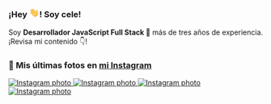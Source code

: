 <h3>¡Hey <img src="https://raw.githubusercontent.com/ABSphreak/ABSphreak/master/gifs/Hi.gif" width="20px" decondig="async">! Soy cele!</h3>

<p>Soy <strong>Desarrollador JavaScript Full Stack 🚀</strong> más de tres años de experiencia.<br />¡Revisa mi contenido 👇!</p>

### 📸 Mis últimas fotos en [mi Instagram](https://instagram.com/cele)


<a href='https://instagram.com/p/C1UpuSGLQiG' target='_blank'>
  <img width='20%' src='https://instagram.fcwl1-1.fna.fbcdn.net/v/t51.29350-15/412513918_1325803934584302_4400498733289087214_n.jpg?stp=dst-jpg_e15&_nc_ht=instagram.fcwl1-1.fna.fbcdn.net&_nc_cat=106&_nc_ohc=2unVxlt0eWwAX9mkV1_&edm=APU89FABAAAA&ccb=7-5&oh=00_AfCpfY3d1Nh_JJQWpJMLKH_-N8nHFRbAQ3Xj3QFusxlAdQ&oe=65FC231D&_nc_sid=bc0c2c' alt='Instagram photo' />
</a>
<a href='https://instagram.com/p/CzMY3lzxgmx' target='_blank'>
  <img width='20%' src='https://instagram.fcwl1-1.fna.fbcdn.net/v/t51.29350-15/398916226_819142863293745_2426123683154743297_n.webp?stp=dst-jpg_e35&_nc_ht=instagram.fcwl1-1.fna.fbcdn.net&_nc_cat=109&_nc_ohc=zFwkvcnRbrIAX9vJHjT&edm=APU89FABAAAA&ccb=7-5&oh=00_AfD28p_BoHf1buKeZqut7KN216LZK17mNnHSngnrd3vL-Q&oe=65FBB18C&_nc_sid=bc0c2c' alt='Instagram photo' />
</a>
<a href='https://instagram.com/p/CygbQv4uqxM' target='_blank'>
  <img width='20%' src='https://instagram.fcwl1-1.fna.fbcdn.net/v/t51.29350-15/391525959_236593062741789_5868561716480810596_n.webp?stp=dst-jpg_e35&_nc_ht=instagram.fcwl1-1.fna.fbcdn.net&_nc_cat=109&_nc_ohc=dJoCvSMDQcwAX9xnQbo&edm=APU89FABAAAA&ccb=7-5&oh=00_AfDlwRNkJg368h63K07b69wRKQYN9Zj6kyGDtfOXZQq8Og&oe=65FBB7C8&_nc_sid=bc0c2c' alt='Instagram photo' />
</a>
<a href='https://instagram.com/p/CxTmOF6vN8M' target='_blank'>
  <img width='20%' src='https://instagram.fcwl1-1.fna.fbcdn.net/v/t51.29350-15/378565944_323878180141713_8920720304536029091_n.jpg?stp=dst-jpg_e15&_nc_ht=instagram.fcwl1-1.fna.fbcdn.net&_nc_cat=109&_nc_ohc=vogLNv8bUSkAX80QPF2&edm=APU89FABAAAA&ccb=7-5&oh=00_AfBGV9KplgSczMLjeAKpmN6H9oLb8SdrTy1IlOeYBsz0Dg&oe=65FBE9D2&_nc_sid=bc0c2c' alt='Instagram photo' />
</a>
